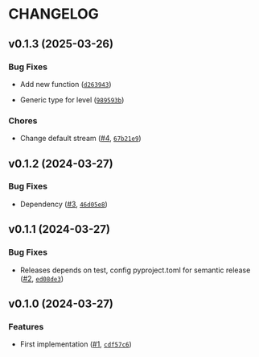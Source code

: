 # CHANGELOG


## v0.1.3 (2025-03-26)

### Bug Fixes

- Add new function
  ([`d263943`](https://github.com/remoteoss/python-log-formatter/commit/d2639431f7280ef197e9754066a7e346dbc692eb))

- Generic type for level
  ([`989593b`](https://github.com/remoteoss/python-log-formatter/commit/989593bb4d80370bd376f58bf8b8112800f73737))

### Chores

- Change default stream ([#4](https://github.com/remoteoss/python-log-formatter/pull/4),
  [`67b21e9`](https://github.com/remoteoss/python-log-formatter/commit/67b21e96641bb9eef77855dd0e8577c877a814c7))


## v0.1.2 (2024-03-27)

### Bug Fixes

- Dependency ([#3](https://github.com/remoteoss/python-log-formatter/pull/3),
  [`46d05e8`](https://github.com/remoteoss/python-log-formatter/commit/46d05e82cddf6573459888c889c4a1c269305d00))


## v0.1.1 (2024-03-27)

### Bug Fixes

- Releases depends on test, config pyproject.toml for semantic release
  ([#2](https://github.com/remoteoss/python-log-formatter/pull/2),
  [`ed08de3`](https://github.com/remoteoss/python-log-formatter/commit/ed08de3665c15fda70eb865f9a7fd71fe2141721))


## v0.1.0 (2024-03-27)

### Features

- First implementation ([#1](https://github.com/remoteoss/python-log-formatter/pull/1),
  [`cdf57c6`](https://github.com/remoteoss/python-log-formatter/commit/cdf57c697e32ff6f6111bdd9b96e750b674de6d3))
